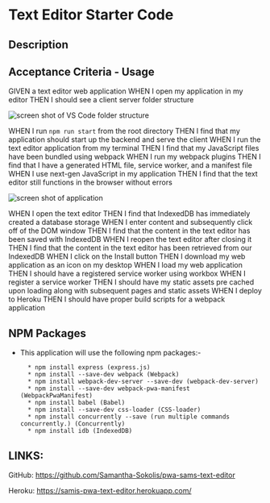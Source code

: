 # Text Editor Starter Code


## Description



## Acceptance Criteria - Usage

GIVEN a text editor web application
WHEN I open my application in my editor
THEN I should see a client server folder structure

![screen shot of VS Code folder structure](/Users/samanthasokolis/Desktop/classwork/class-homework/pwa-sams-text-editor/assets/text-editor-folder-structure-ss.png)

WHEN I run `npm run start` from the root directory
THEN I find that my application should start up the backend and serve the client
WHEN I run the text editor application from my terminal
THEN I find that my JavaScript files have been bundled using webpack
WHEN I run my webpack plugins
THEN I find that I have a generated HTML file, service worker, and a manifest file
WHEN I use next-gen JavaScript in my application
THEN I find that the text editor still functions in the browser without errors

![screen shot of application](/Users/samanthasokolis/Desktop/classwork/class-homework/pwa-sams-text-editor/assets/application-screen-shot-ss.png)

WHEN I open the text editor
THEN I find that IndexedDB has immediately created a database storage
WHEN I enter content and subsequently click off of the DOM window
THEN I find that the content in the text editor has been saved with IndexedDB
WHEN I reopen the text editor after closing it
THEN I find that the content in the text editor has been retrieved from our IndexedDB
WHEN I click on the Install button
THEN I download my web application as an icon on my desktop
WHEN I load my web application
THEN I should have a registered service worker using workbox
WHEN I register a service worker
THEN I should have my static assets pre cached upon loading along with subsequent pages and static assets
WHEN I deploy to Heroku
THEN I should have proper build scripts for a webpack application

## NPM Packages
*  This application will use the following npm packages:-

         * npm install express (express.js)
         * npm install --save-dev webpack (Webpack)
         * npm install webpack-dev-server --save-dev (webpack-dev-server)
         * npm install --save-dev webpack-pwa-manifest (WebpackPwaManifest)
         * npm install babel (Babel)
         * npm install --save-dev css-loader (CSS-loader)
         * npm install concurrently --save (run multiple commands concurrently.) (Concurrently)
         * npm install idb (IndexedDB)

## LINKS:
GitHub: https://github.com/Samantha-Sokolis/pwa-sams-text-editor

Heroku: https://samis-pwa-text-editor.herokuapp.com/
